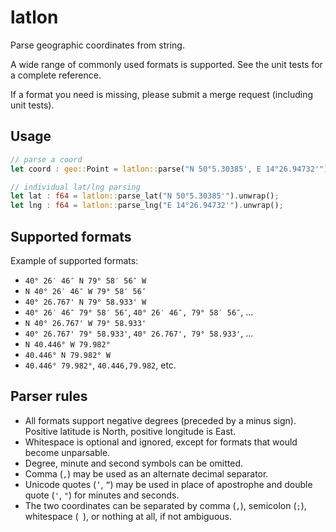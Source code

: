 # latlon

Parse geographic coordinates from string.

A wide range of commonly used formats is supported.
See the unit tests for a complete reference.

If a format you need is missing, please submit a merge request (including unit tests).

## Usage

```rust
// parse a coord
let coord : geo::Point = latlon::parse("N 50°5.30385', E 14°26.94732'").unwrap();

// individual lat/lng parsing
let lat : f64 = latlon::parse_lat("N 50°5.30385'").unwrap();
let lng : f64 = latlon::parse_lng("E 14°26.94732'").unwrap();
```

## Supported formats

Example of supported formats:

- `40° 26′ 46″ N 79° 58′ 56″ W`
- `N 40° 26′ 46″ W 79° 58′ 56″`
- `40° 26.767' N 79° 58.933' W`
- `40° 26′ 46″ 79° 58′ 56″`, `40° 26′ 46″, 79° 58′ 56″`, ...
- `N 40° 26.767' W 79° 58.933'`
- `40° 26.767' 79° 58.933'`, `40° 26.767', 79° 58.933'`, ...
- `N 40.446° W 79.982°`
- `40.446° N 79.982° W`
- `40.446° 79.982°`, `40.446,79.982`, etc.

## Parser rules
- All formats support negative degrees (preceded by a minus sign). Positive latitude is North, positive longitude is East.
- Whitespace is optional and ignored, except for formats that would become unparsable.
- Degree, minute and second symbols can be omitted.
- Comma (`,`) may be used as an alternate decimal separator.
- Unicode quotes (`’`, `”`) may be used in place of apostrophe and double quote (`'`, `"`)
  for minutes and seconds.
- The two coordinates can be separated by comma (`,`), semicolon (`;`), whitespace (` `), or nothing
  at all, if not ambiguous.
